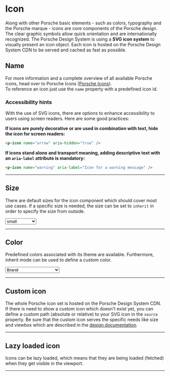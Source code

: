 # Icon

Along with other Porsche basic elements - such as colors, typography and the Porsche marque - icons are core components of the Porsche design. The clear graphic symbols allow quick orientation and are internationally recognized.
The Porsche Design System is using a **SVG icon system** to visually present an icon object. Each icon is hosted on the Porsche Design System CDN to be served and cached as fast as possible.


## Name

For more information and a complete overview of all available Porsche icons, head over to Porsche Icons ([Porsche Icons](https://icons.porsche.com)).  
To reference an icon just use the `name` property with a predefined icon id.

<Playground :markup="name" :config="config"></Playground>

### <p-icon name="accessibility" size="medium" color="notification-neutral" aria-hidden="true"></p-icon> Accessibility hints
With the use of SVG icons, there are options to enhance accessibility to users using screen readers. Here are some good practices:

**If icons are purely decorative or are used in combination with text, hide the icon for screen readers:**
```html
<p-icon name="arrow" aria-hidden="true" />
```

**If icons stand alone and transport meaning, adding descriptive text with an `aria-label` attribute is mandatory:**
```html
<p-icon name="warning" aria-label="Icon for a warning message" />
```
    
---

## Size

There are default sizes for the icon component which should cover most use cases. If a specific size is needed, the size can be set to `inherit` in order to specify the size from outside.

<Playground :markup="sizeMarkup" :config="config">
  <select v-model="size">
    <option disabled>Select a size</option>
    <option>small</option>
    <option>medium</option>
    <option>large</option>
    <option>inherit</option>
  </select>
</Playground>
    
---

## Color
Predefined colors associated with its theme are available. Furthermore, inherit mode can be used to define a custom color.

<Playground :markup="colorMarkup" :config="config">
  <select v-model="color">
    <option disabled>Select a color</option>
    <option value="brand">Brand</option>
    <option value="default">Default</option>
    <option value="neutral-contrast-high">Neutral Contrast High</option>
    <option value="neutral-contrast-medium">Neutral Contrast Medium</option>
    <option value="neutral-contrast-low">Neutral Contrast Low</option>
    <option value="notification-success">Notification Success</option>
    <option value="notification-warning">Notification Warning</option>
    <option value="notification-error">Notification Error</option>
    <option value="notification-neutral">Notification Neutral</option>
    <option value="inherit">Inherit</option>
  </select>
</Playground>

---

## Custom icon
The whole Porsche icon set is hosted on the Porsche Design System CDN. If there is need to show a custom icon which doesn't exist yet, you can define a custom path (absolute or relative) to your SVG icon in the `source` property. Be sure that the custom icon serves the specific needs like size and viewbox which are described in the [design documentation](components/icon/design).

<Playground :markup="custom" :config="config"></Playground>

---

## Lazy loaded icon
Icons can be lazy loaded, which means that they are being loaded (fetched) when they get visible in the viewport.

<Playground :markup="lazy" :config="config"></Playground>

---

<script lang="ts">
  import Vue from 'vue';
  import Component from 'vue-class-component';
  import { capitalCase } from 'change-case';
  import { ICONS_MANIFEST } from '@porsche-design-system/assets';
  
  @Component
  export default class Code extends Vue {
    config = { themeable: true };

    size = 'large';
    color = 'brand';
    
    get name() {
      return Object.keys(ICONS_MANIFEST).map(x => `<p-icon name="${x}" aria-label="${capitalCase(x)} icon"></p-icon>`).join('\n');
    }
    
    get sizeMarkup() {
      const style = this.size === 'inherit' ? ' style="width: 96px; height: 96px;"' : '';
      return `<p-icon size="${this.size}" name="highway" aria-label="Highway icon"${style}></p-icon>`
    }
    
    get colorMarkup() {
      const style = this.color === 'inherit' ? ' style="color: deeppink"' : '';
      return `<p-icon name="highway" color="${this.color}" aria-label="Highway icon"${style}></p-icon>`
    }
    
    custom =
`<p-icon source="${require('./assets/icon-custom-kaixin.svg')}" aria-label="Icon for social media platform Kaixin"></p-icon>`;

    lazy =
`<p-icon name="information" lazy="true" aria-label="Information icon" />`;
  }
</script>